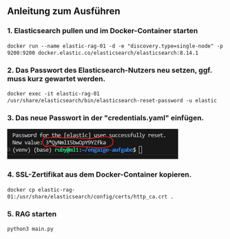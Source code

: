 
## Anleitung zum Ausführen

### 1. Elasticsearch pullen und im Docker-Container starten
```
docker run --name elastic-rag-01 -d -e "discovery.type=single-node" -p 9200:9200 docker.elastic.co/elasticsearch/elasticsearch:8.14.1
```

### 2. Das Passwort des Elasticsearch-Nutzers neu setzen, ggf. muss kurz gewartet werden.
```
docker exec -it elastic-rag-01  /usr/share/elasticsearch/bin/elasticsearch-reset-password -u elastic
```

### 3. Das neue Passwort in der "credentials.yaml" einfügen.
![Neu generiertes Passwort.](media/new_passwd.png)

### 4. SSL-Zertifikat aus dem Docker-Container kopieren.

```
docker cp elastic-rag-01:/usr/share/elasticsearch/config/certs/http_ca.crt .
```

### 5. RAG starten
```
python3 main.py
```